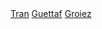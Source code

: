 <div>
  <a href="https://github.com/QuocDungTran380">Tran</a> <a href="https://github.com/guettafa">Guettaf</a> <a href="https://github.com/AchrafGroiez">Groiez</a>  
</div>
